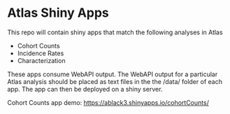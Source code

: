 # Atlas Shiny Apps

This repo will contain shiny apps that match the following analyses in Atlas

* Cohort Counts
* Incidence Rates
* Characterization

These apps consume WebAPI output. The WebAPI output for a particular Atlas
analysis should be placed as text files in the the /data/ folder of each app.
The app can then be deployed on a shiny server.

Cohort Counts app demo: https://ablack3.shinyapps.io/cohortCounts/

